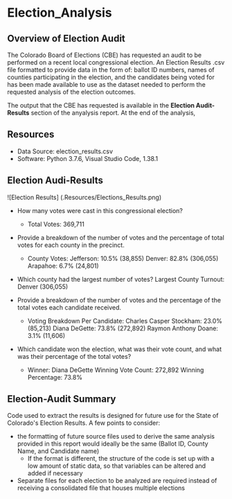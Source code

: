 # Election_Analysis

## Overview of Election Audit
The Colorado Board of Elections (CBE) has requested an audit to be performed on a recent local congressional election. An Election Results .csv file formatted to provide data in the form of: ballot ID numbers, names of counties participating in the election, and the candidates being voted for has been made available to use as the dataset needed to perform the requested analysis of the election outcomes. 

The output that the CBE has requested is available in the **Election Audit-Results** section of the anyalysis report. At the end of the analysis, 

## Resources
- Data Source: election_results.csv
- Software: Python 3.7.6, Visual Studio Code, 1.38.1

## Election Audi-Results

![Election Results] (.Resources/Elections_Results.png)

* How many votes were cast in this congressional election?
  * Total Votes: 369,711

* Provide a breakdown of the number of votes and the percentage of total votes for each county in the precinct.
  * County Votes:
    Jefferson: 10.5% (38,855)
    Denver: 82.8% (306,055)
    Arapahoe: 6.7% (24,801)

* Which county had the largest number of votes?
  Largest County Turnout: Denver (306,055)
  
* Provide a breakdown of the number of votes and the percentage of the total votes each candidate received.
  * Voting Breakdown Per Candidate:
    Charles Casper Stockham: 23.0% (85,213)
    Diana DeGette: 73.8% (272,892)
    Raymon Anthony Doane: 3.1% (11,606)

* Which candidate won the election, what was their vote count, and what was their percentage of the total votes?
  * Winner: Diana DeGette
    Winning Vote Count: 272,892
    Winning Percentage: 73.8%

## Election-Audit Summary
Code used to extract the results is designed for future use for the State of Colorado's Election Results. A few points to consider:
  * the formatting of future source files used to derive the same analysis provided in this report would ideally be the same (Ballot ID, County Name, and Candidate name)
    * If the format is different, the structure of the code is set up with a low amount of static data, so that variables can be altered and added if necessary
  * Separate files for each election to be analyzed are required instead of receiving a consolidated file that houses multiple elections 
